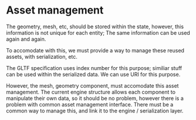 # Asset management
The geometry, mesh, etc, should be stored within the state, however, this
information is not unique for each entity; The same information can be used
again and again.

To accomodate with this, we must provide a way to manage these reused assets,
with serialization, etc.

The GLTF specification uses index number for this purpose; similiar stuff can
be used within the serialized data. We can use URI for this purpose.

However, the mesh, geometry component, must accomodate this asset management.
The current engine structure allows each component to manipulate their own
data, so it should be no problem, however there is a problem with common asset
management interface. There must be a common way to manage this, and link it to
the engine / serialization layer.
